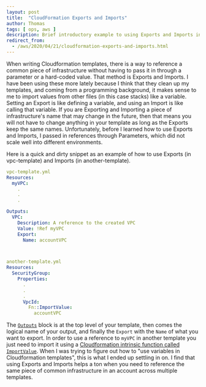 ```yaml
---
layout: post
title:  "CloudFormation Exports and Imports"
author: Thomas
tags: [ ops, aws ]
description: Brief introductory example to using Exports and Imports in Cloudformation templates
redirect_from:
  - /aws/2020/04/21/cloudformation-exports-and-imports.html
---
```

When writing Cloudformation templates, there is a way to reference a common piece of infrastructure without having to pass it in through a parameter or a hard-coded value.
That method is Exports and Imports.
I have been using these more lately because I think that they clean up my templates, and coming from a programming background, it makes sense to me to import values from other files (in this case stacks) like a variable.
Setting an Export is like defining a variable, and using an Import is like calling that variable.
If you are Exporting and Importing a piece of infrastructure's name that may change in the future, then that means you will not have to change anything in your template as long as the Exports keep the same names.
Unfortunately, before I learned how to use Exports and Imports, I passed in references through Parameters, which did not scale well into different environments.

Here is a quick and dirty snippet as an example of how to use Exports (in vpc-template) and Imports (in another-template).
```yml
vpc-template.yml
Resources:
  myVPC:
    .
    .
    .

Outputs:
  VPC:
    Description: A reference to the created VPC
    Value: !Ref myVPC
    Export:
      Name: accountVPC



another-template.yml
Resources:
  SecurityGroup:
    Properties:
      .
      .
      .
      VpcId:
        Fn::ImportValue:
          accountVPC
```
The [`Outputs`](https://docs.aws.amazon.com/AWSCloudFormation/latest/UserGuide/outputs-section-structure.html) block is at the top level of your template, then comes the logical name of your output, and finally the `Export` with the `Name` of what you want to export.
In order to use a reference to `myVPC` in another template you just need to import it using a [Cloudformation intrinsic function called `ImportValue`](https://docs.aws.amazon.com/AWSCloudFormation/latest/UserGuide/intrinsic-function-reference-importvalue.html).
When I was trying to figure out how to "use variables in Cloudformation templates", this is what I ended up settling in on.
I find that using Exports and Imports helps a ton when you need to reference the same piece of common infrastructure in an account across multiple templates.
